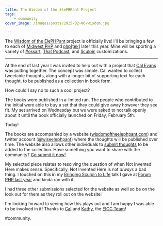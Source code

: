 ```yaml
---
title: The Wisdom of the ElePHPant Project
tags:
    - community
cover_image: /images/posts/2015-02-06-wisdom.jpg

---
```


The [Wisdom of the ElePHPant](http://wisdomoftheelephpant.com/) project is officially live! I'll be bringing a few to each of [Midwest PHP](http://2015.midwestphp.org) and [php\[tek\]](http://tek.phparch.com/) later this year. Mine will be sporting a variety of [#ossart](http://oss.ninjagrl.com/), [That Podcast](http://thatpodcast.io/), and [Sculpin](http://sculpin.io/) customizations.

---

At the end of last year I was invited to help out with a project that [Cal Evans](https://twitter.com/calevans) was putting together.  The concept was simple. Cal wanted to collect tweetable thoughts, along with a longer bit of supporting text for each thought, to be published as a collection in book form.

How could I say no to such a cool project?

The books were published in a limited run. The people who contributed to the initial were able to buy a set that they could give away however they see fit. My set arrived on Wednesday but we were asked to not talk openly about it until the book officially launched on Friday, February 5th.

Today!

The books are accompanied by a website ([wisdomoftheelephpant.com](http://wisdomoftheelephpant.com/)) and twitter account ([@wiseelephpant](https://twitter.com/wiseelephpant)) where the thoughts will be published over time. The website also allows other individuals to [submit thoughts](http://wisdomoftheelephpant.com/submit-thought/) to be added to the collection. Have something you want to share with the community? [Go submit it now!](http://wisdomoftheelephpant.com/submit-thought/)

My selected piece relates to resolving the question of when Not Invented Here makes sense. Specifically, Not Invented Here is not *always* a bad thing. I touched on this in my [Bringing Sculpin to Life](https://beau.io/talks/2014/10/24/bringing-sculpin-to-life-forum-php-paris-2014/) talk I gave at [Forum PHP last year](http://www.afup.org/pages/forumphp2014/sessions.php#1283) and kinda ran with it.

I had three other submissions selected for the website as well so be on the look out for them as they roll out on the website!

I'm looking forward to seeing how this plays out and I am happy I was able to be involved in it! Thanks to [Cal](https://twitter.com/calevans) and [Kathy](https://twitter.com/Kateva), the [EICC Team](http://www.eicc.com/)!

\#community.